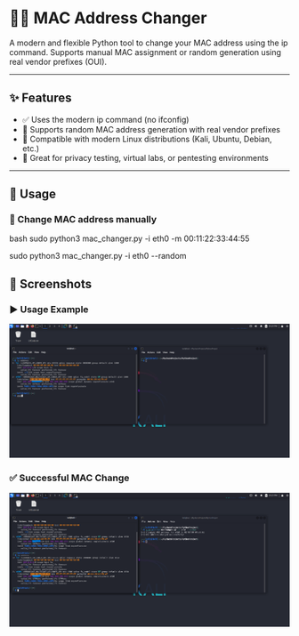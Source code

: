 # 🕵️‍♂️ MAC Address Changer

A modern and flexible Python tool to change your MAC address using the ip command.
Supports manual MAC assignment or random generation using real vendor prefixes (OUI).

---

## ✨ Features

- ✅ Uses the modern ip command (no ifconfig)
- 🎲 Supports random MAC address generation with real vendor prefixes
- 📌 Compatible with modern Linux distributions (Kali, Ubuntu, Debian, etc.)
- 🧪 Great for privacy testing, virtual labs, or pentesting environments

---

## 🚀 Usage

### 🔧 Change MAC address manually

bash
sudo python3 mac_changer.py -i eth0 -m 00:11:22:33:44:55

sudo python3 mac_changer.py -i eth0 --random

## 🔎 Screenshots

### ▶️ Usage Example
![Usage](./screenshots/usage.png)

### ✅ Successful MAC Change
![Success](./screenshots/success.png)
